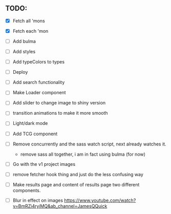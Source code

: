 ## TODO:

- [x] Fetch all 'mons
- [x] Fetch each 'mon
- [ ] Add bulma
- [ ] Add styles
- [ ] Add typeColors to types
- [ ] Deploy
- [ ] Add search functionality
- [ ] Make Loader component
- [ ] Add slider to change image to shiny version
- [ ] transition animations to make it more smooth
- [ ] Light/dark mode
- [ ] Add TCG component

- [ ] Remove concurrently and the sass watch script, next already watches it.

  - remove sass all together, i am in fact using bulma (for now)

- [ ] Go with the v1 project images
- [ ] remove fetcher hook thing and just do the less confusing way
- [ ] Make results page and content of results page two different components.

- [ ] Blur in effect on images
      https://www.youtube.com/watch?v=BmRZi4ryiMQ&ab_channel=JamesQQuick
